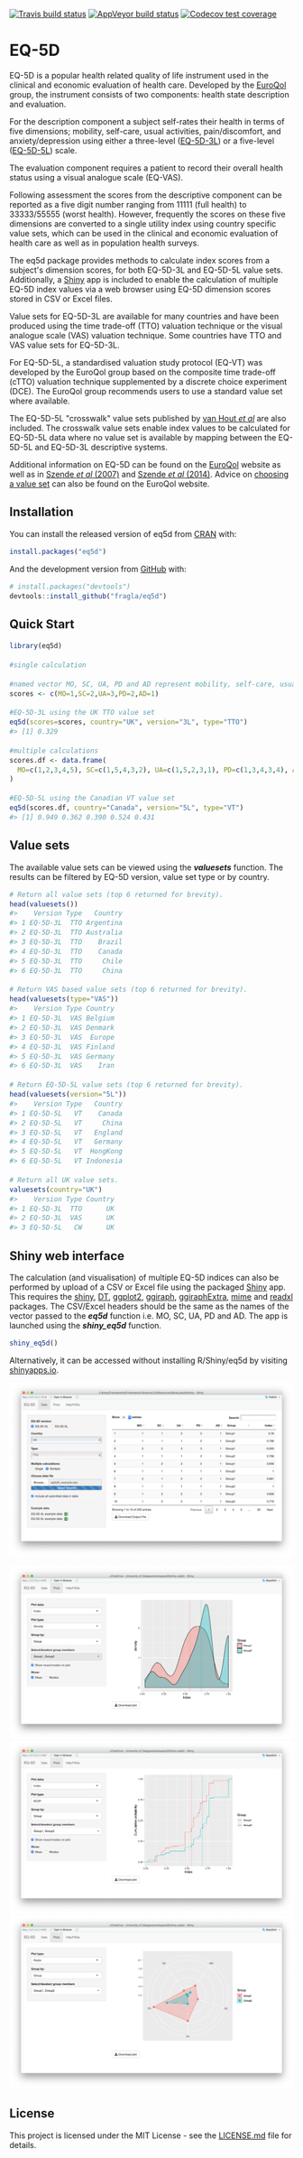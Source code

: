 
<!-- README.md is generated from README.Rmd. Please edit that file -->
<!-- badges: start -->
[![Travis build status](https://travis-ci.org/fragla/eq5d.svg?branch=master)](https://travis-ci.org/fragla/eq5d) [![AppVeyor build status](https://ci.appveyor.com/api/projects/status/github/fragla/eq5d?branch=master&svg=true)](https://ci.appveyor.com/project/fragla/eq5d) [![Codecov test coverage](https://codecov.io/gh/fragla/eq5d/branch/master/graph/badge.svg)](https://codecov.io/gh/fragla/eq5d?branch=master) <!-- badges: end -->

EQ-5D
=====

EQ-5D is a popular health related quality of life instrument used in the clinical and economic evaluation of health care. Developed by the [EuroQol](https://www.euroqol.org) group, the instrument consists of two components: health state description and evaluation.

For the description component a subject self-rates their health in terms of five dimensions; mobility, self-care, usual activities, pain/discomfort, and anxiety/depression using either a three-level ([EQ-5D-3L](https://euroqol.org/eq-5d-instruments/eq-5d-3l-about/)) or a five-level ([EQ-5D-5L](https://euroqol.org/eq-5d-instruments/eq-5d-5l-about/)) scale.

The evaluation component requires a patient to record their overall health status using a visual analogue scale (EQ-VAS).

Following assessment the scores from the descriptive component can be reported as a five digit number ranging from 11111 (full health) to 33333/55555 (worst health). However, frequently the scores on these five dimensions are converted to a single utility index using country specific value sets, which can be used in the clinical and economic evaluation of health care as well as in population health surveys.

The eq5d package provides methods to calculate index scores from a subject's dimension scores, for both EQ-5D-3L and EQ-5D-5L value sets. Additionally, a [Shiny](https://shiny.rstudio.com) app is included to enable the calculation of multiple EQ-5D index values via a web browser using EQ-5D dimension scores stored in CSV or Excel files.

Value sets for EQ-5D-3L are available for many countries and have been produced using the time trade-off (TTO) valuation technique or the visual analogue scale (VAS) valuation technique. Some countries have TTO and VAS value sets for EQ-5D-3L.

For EQ-5D-5L, a standardised valuation study protocol (EQ-VT) was developed by the EuroQol group based on the composite time trade-off (cTTO) valuation technique supplemented by a discrete choice experiment (DCE). The EuroQol group recommends users to use a standard value set where available.

The EQ-5D-5L "crosswalk" value sets published by [van Hout *et al*](https://www.ncbi.nlm.nih.gov/pubmed/22867780) are also included. The crosswalk value sets enable index values to be calculated for EQ-5D-5L data where no value set is available by mapping between the EQ-5D-5L and EQ-5D-3L descriptive systems.

Additional information on EQ-5D can be found on the [EuroQol](https://www.euroqol.org) website as well as in [Szende *et al* (2007)](https://www.doi.org/10.1007/1-4020-5511-0) and [Szende *et al* (2014)](https://www.doi.org/10.1007/978-94-007-7596-1). Advice on [choosing a value set](https://euroqol.org/eq-5d-instruments/eq-5d-3l-about/valuation/choosing-a-value-set/) can also be found on the EuroQol website.

Installation
------------

You can install the released version of eq5d from [CRAN](https://CRAN.R-project.org) with:

``` r
install.packages("eq5d")
```

And the development version from [GitHub](https://github.com/) with:

``` r
# install.packages("devtools")
devtools::install_github("fragla/eq5d")
```

Quick Start
-----------

``` r
library(eq5d)

#single calculation

#named vector MO, SC, UA, PD and AD represent mobility, self-care, usual activites, pain/discomfort and anxiety/depression, respectfully.
scores <- c(MO=1,SC=2,UA=3,PD=2,AD=1)

#EQ-5D-3L using the UK TTO value set
eq5d(scores=scores, country="UK", version="3L", type="TTO")
#> [1] 0.329

#multiple calculations
scores.df <- data.frame(
  MO=c(1,2,3,4,5), SC=c(1,5,4,3,2), UA=c(1,5,2,3,1), PD=c(1,3,4,3,4), AD=c(1,2,1,2,1)
)

#EQ-5D-5L using the Canadian VT value set
eq5d(scores.df, country="Canada", version="5L", type="VT")
#> [1] 0.949 0.362 0.390 0.524 0.431
```

Value sets
----------

The available value sets can be viewed using the ***valuesets*** function. The results can be filtered by EQ-5D version, value set type or by country.

``` r
# Return all value sets (top 6 returned for brevity).
head(valuesets())
#>    Version Type   Country
#> 1 EQ-5D-3L  TTO Argentina
#> 2 EQ-5D-3L  TTO Australia
#> 3 EQ-5D-3L  TTO    Brazil
#> 4 EQ-5D-3L  TTO    Canada
#> 5 EQ-5D-3L  TTO     Chile
#> 6 EQ-5D-3L  TTO     China

# Return VAS based value sets (top 6 returned for brevity).
head(valuesets(type="VAS"))
#>    Version Type Country
#> 1 EQ-5D-3L  VAS Belgium
#> 2 EQ-5D-3L  VAS Denmark
#> 3 EQ-5D-3L  VAS  Europe
#> 4 EQ-5D-3L  VAS Finland
#> 5 EQ-5D-3L  VAS Germany
#> 6 EQ-5D-3L  VAS    Iran

# Return EQ-5D-5L value sets (top 6 returned for brevity).
head(valuesets(version="5L"))
#>    Version Type   Country
#> 1 EQ-5D-5L   VT    Canada
#> 2 EQ-5D-5L   VT     China
#> 3 EQ-5D-5L   VT   England
#> 4 EQ-5D-5L   VT   Germany
#> 5 EQ-5D-5L   VT  HongKong
#> 6 EQ-5D-5L   VT Indonesia

# Return all UK value sets.
valuesets(country="UK")
#>    Version Type Country
#> 1 EQ-5D-3L  TTO      UK
#> 2 EQ-5D-3L  VAS      UK
#> 3 EQ-5D-5L   CW      UK
```

Shiny web interface
-------------------

The calculation (and visualisation) of multiple EQ-5D indices can also be performed by upload of a CSV or Excel file using the packaged [Shiny](https://shiny.rstudio.com) app. This requires the [shiny](https://cran.r-project.org/package=shiny), [DT](https://cran.r-project.org/package=DT), [ggplot2](https://cran.r-project.org/package=ggplot2), [ggiraph](https://cran.r-project.org/package=ggiraph), [ggiraphExtra](https://cran.r-project.org/package=ggiraphExtra), [mime](https://cran.r-project.org/package=mime) and [readxl](https://cran.r-project.org/package=readxl) packages. The CSV/Excel headers should be the same as the names of the vector passed to the ***eq5d*** function i.e. MO, SC, UA, PD and AD. The app is launched using the ***shiny\_eq5d*** function.

``` r
shiny_eq5d()
```

Alternatively, it can be accessed without installing R/Shiny/eq5d by visiting [shinyapps.io](https://fragla.shinyapps.io/shiny-eq5d).

![Shiny EQ-5D app main screenshot](man/figures/shiny_app_screenshot_main.png)

![Shiny EQ-5D app density plot screenshot](man/figures/shiny_app_screenshot_density.png) ![Shiny EQ-5D app ecdf plot screenshot](man/figures/shiny_app_screenshot_ecdf.png) ![Shiny EQ-5D app radar plot screenshot](man/figures/shiny_app_screenshot_radar.png)

License
-------

This project is licensed under the MIT License - see the [LICENSE.md](https://github.com/fragla/eq5d/blob/master/LICENSE.md) file for details.
